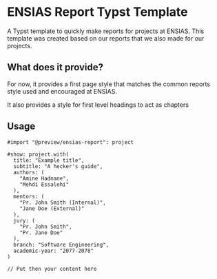 # ENSIAS Report Typst Template

A Typst template to quickly make reports for projects at ENSIAS. This template was created based on our reports that we also made for our projects.

## What does it provide?

For now, it provides a first page style that matches the common reports style used and encouraged at ENSIAS.

It also provides a style for first level headings to act as chapters

## Usage

```typ
#import "@preview/ensias-report": project

#show: project.with(
  title: "Example title",
  subtitle: "A hecker's guide",
  authors: (
    "Amine Hadnane",
    "Mehdi Essalehi"
  ),
  mentors: (
    "Pr. John Smith (Internal)",
    "Jane Doe (External)"
  ),
  jury: (
    "Pr. John Smith",
    "Pr. Jane Doe"
  ),
  branch: "Software Engineering",
  academic-year: "2077-2078"
)

// Put then your content here
```